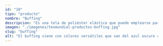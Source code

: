 ```yaml
---
id: "10"
tipo: "producto"
nombre: "Buffing"
descripcion: "Es una tela de poliéster elástica que puede emplearse para confeccionar ropa deportiva como la que se usa en ciclismo y para correr porque absorbe y mantiene alejado el sudor de la piel. También facilita la transpiración y la evaporación de la humedad, lo que ofrece comodidad y frescura al deportista."
imagen: "./imagenes/texmundial-productos-buffing.jpg"
slug: "buffing"
alt: "El buffing viene con colores versátiles que van del azul oscuro con motivos negros hasta fondo blanco con flores."
---
```

